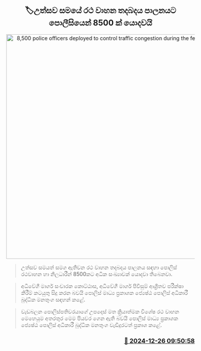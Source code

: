 <p align='center'><b><h2 align='center' title='8,500 police officers deployed to control traffic congestion during the festive season'>🏷උත්සව සමයේ රථ වාහන තදබදය පාලනයට පොලීසියෙන් 8500 ක් යොදවයි</h2></b></p>
<p align='center'><img src='https://helakuru.sgp1.cdn.digitaloceanspaces.com/esana/images/lib/traffic[1].jpg' width='600' alt='8,500 police officers deployed to control traffic congestion during the festive season'></p>

> උත්සව සමයත් සමග ඇතිවන රථ වාහන තදබදය පාලනය සඳහා පොලිස් රථවාහන හා නිලධාරීන් 8500කට අධික සංඛ්‍යාවක් යොදවා තිබෙනවා.

> අධිවේගී මාර්ග සංචාරක කොට්ඨාස, අධිවේගී මාර්ග පිවිසුම් ආශ්‍රිතව පරීක්ෂා කිරීම් කටයුතු සිදු කරන බවයි පොලිස් මාධ්‍ය ප්‍රකාශක ජ්‍යෙෂ්ඨ පොලිස් අධිකාරී බුද්ධික මනතුංග සඳහන් කළේ.

> වැඩබලන පොලිස්පතිවරයාගේ උපදෙස් මත ක්‍රියාත්මක විශේෂ රථ වාහන මෙහෙයුම අතරතුර මෙම පියවර ගෙන ඇති බවයි පොලිස් මාධ්‍ය ප්‍රකාශක ජ්‍යෙෂ්ඨ පොලිස් අධිකාරී බුද්ධික මනතුංග වැඩිදුරටත් ප්‍රකාශ කළේ. 



<h3 align='right'><a href='https://www.helakuru.lk/esana/p/106132/'>📅 2024-12-26 09:50:58</a></h3>

